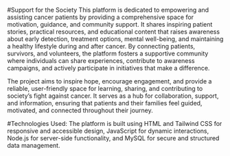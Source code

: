 #Support for the Society
This platform is dedicated to empowering and assisting cancer patients by providing a comprehensive space for motivation, guidance, and community support. It shares inspiring patient stories, practical resources, and educational content that raises awareness about early detection, treatment options, mental well-being, and maintaining a healthy lifestyle during and after cancer. By connecting patients, survivors, and volunteers, the platform fosters a supportive community where individuals can share experiences, contribute to awareness campaigns, and actively participate in initiatives that make a difference.

The project aims to inspire hope, encourage engagement, and provide a reliable, user-friendly space for learning, sharing, and contributing to society’s fight against cancer. It serves as a hub for collaboration, support, and information, ensuring that patients and their families feel guided, motivated, and connected throughout their journey.

#Technologies Used:
The platform is built using HTML and Tailwind CSS for responsive and accessible design, JavaScript for dynamic interactions, Node.js for server-side functionality, and MySQL for secure and structured data management.